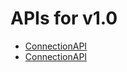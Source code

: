 # APIs for v1.0

 - [ConnectionAPI](html-APIs/ConnectionAPI.html)
 - [ConnectionAPI](html-APIs/ConnectionAPI.html)
